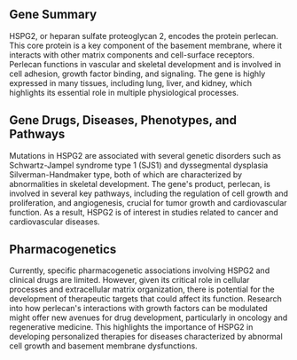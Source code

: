 ## Gene Summary
HSPG2, or heparan sulfate proteoglycan 2, encodes the protein perlecan. This core protein is a key component of the basement membrane, where it interacts with other matrix components and cell-surface receptors. Perlecan functions in vascular and skeletal development and is involved in cell adhesion, growth factor binding, and signaling. The gene is highly expressed in many tissues, including lung, liver, and kidney, which highlights its essential role in multiple physiological processes.

## Gene Drugs, Diseases, Phenotypes, and Pathways
Mutations in HSPG2 are associated with several genetic disorders such as Schwartz-Jampel syndrome type 1 (SJS1) and dyssegmental dysplasia Silverman-Handmaker type, both of which are characterized by abnormalities in skeletal development. The gene's product, perlecan, is involved in several key pathways, including the regulation of cell growth and proliferation, and angiogenesis, crucial for tumor growth and cardiovascular function. As a result, HSPG2 is of interest in studies related to cancer and cardiovascular diseases.

## Pharmacogenetics
Currently, specific pharmacogenetic associations involving HSPG2 and clinical drugs are limited. However, given its critical role in cellular processes and extracellular matrix organization, there is potential for the development of therapeutic targets that could affect its function. Research into how perlecan's interactions with growth factors can be modulated might offer new avenues for drug development, particularly in oncology and regenerative medicine. This highlights the importance of HSPG2 in developing personalized therapies for diseases characterized by abnormal cell growth and basement membrane dysfunctions.